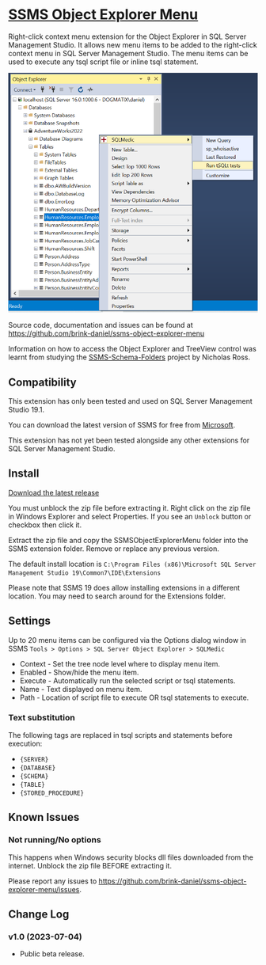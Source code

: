 
# [SSMS Object Explorer Menu](https://github.com/brink-daniel/ssms-object-explorer-menu)

Right-click context menu extension for the Object Explorer in SQL Server Management Studio.
It allows new menu items to be added to the right-click context menu in SQL Server Management Studio.
The menu items can be used to execute any tsql script file or inline tsql statement.

![Object Explorer](ObjectExplorer.png)

Source code, documentation and issues can be found at <https://github.com/brink-daniel/ssms-object-explorer-menu>

Information on how to access the Object Explorer and TreeView control was learnt from studying the [SSMS-Schema-Folders](https://github.com/nicholas-ross/SSMS-Schema-Folders) project by Nicholas Ross.


## Compatibility

This extension has only been tested and used on SQL Server Management Studio 19.1.

You can download the latest version of SSMS for free from [Microsoft](https://learn.microsoft.com/en-us/sql/ssms/download-sql-server-management-studio-ssms).

This extension has not yet been tested alongside any other extensions for SQL Server Management Studio.


## Install

[Download the latest release](https://github.com/brink-daniel/ssms-object-explorer-menu/releases)

You must unblock the zip file before extracting it. Right click on the zip file in Windows Explorer and select Properties. 
If you see an `Unblock` button or checkbox then click it. 

Extract the zip file and copy the SSMSObjectExplorerMenu folder into the SSMS extension folder. Remove or replace any previous version. 

The default install location is `C:\Program Files (x86)\Microsoft SQL Server Management Studio 19\Common7\IDE\Extensions`

Please note that SSMS 19 does allow installing extensions in a different location. You may need to search around for the Extensions folder.


## Settings

Up to 20 menu items can be configured via the Options dialog window in SSMS 
`Tools > Options > SQL Server Object Explorer > SQLMedic`

* Context - Set the tree node level where to display menu item.
* Enabled - Show/hide the menu item.
* Execute - Automatically run the selected script or tsql statements.
* Name - Text displayed on menu item.
* Path - Location of script file to execute OR tsql statements to execute.

### Text substitution

The following tags are replaced in tsql scripts and statements before execution:

* `{SERVER}`
* `{DATABASE}`
* `{SCHEMA}`
* `{TABLE}`
* `{STORED_PROCEDURE}`


## Known Issues

### Not running/No options
This happens when Windows security blocks dll files downloaded from the internet. Unblock the zip file BEFORE extracting it.

Please report any issues to <https://github.com/brink-daniel/ssms-object-explorer-menu/issues>.


## Change Log

### v1.0 (2023-07-04)
* Public beta release.
